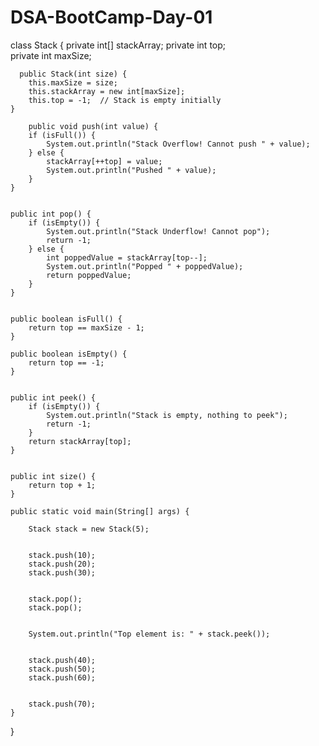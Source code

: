 # DSA-BootCamp-Day-01
class Stack {
    private int[] stackArray; 
    private int top;          
    private int maxSize;      

      public Stack(int size) {
        this.maxSize = size;
        this.stackArray = new int[maxSize];
        this.top = -1;  // Stack is empty initially
    }

        public void push(int value) {
        if (isFull()) {
            System.out.println("Stack Overflow! Cannot push " + value);
        } else {
            stackArray[++top] = value; 
            System.out.println("Pushed " + value);
        }
    }

    
    public int pop() {
        if (isEmpty()) {
            System.out.println("Stack Underflow! Cannot pop");
            return -1;  
        } else {
            int poppedValue = stackArray[top--];   
            System.out.println("Popped " + poppedValue);
            return poppedValue;
        }
    }

    
    public boolean isFull() {
        return top == maxSize - 1;
    }

    public boolean isEmpty() {
        return top == -1;
    }

    
    public int peek() {
        if (isEmpty()) {
            System.out.println("Stack is empty, nothing to peek");
            return -1;
        }
        return stackArray[top];
    }

    
    public int size() {
        return top + 1;
    }

    public static void main(String[] args) {
        
        Stack stack = new Stack(5);

        
        stack.push(10);
        stack.push(20);
        stack.push(30);

        
        stack.pop();
        stack.pop();

        
        System.out.println("Top element is: " + stack.peek());

        
        stack.push(40);
        stack.push(50);
        stack.push(60);

      
        stack.push(70); 
    }
}
